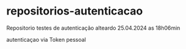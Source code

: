 # repositorios-autenticacao
Repositorio testes de autenticação
alteardo 25.04.2024 as 18h06min

autenticaçao via Token pessoal
